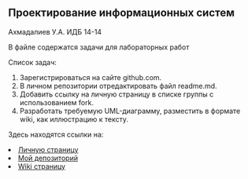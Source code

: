 ## Проектирование информационных систем
 Ахмадалиев У.А. ИДБ 14-14
 
В файле содержатся задачи для лабораторных работ

Список задач:
 1. Зарегистрироваться на сайте github.com.
 2. В личном репозитории отредактировать файл readme.md.
 3. Добавить ссылку на личную страницу в списке группы с использованием fork.
 4. Разработать требуемую UML-диаграмму, разместить в формате wiki, как иллюстрацию к тексту.
 
Здесь находятся ссылки на:
<li><a href = "https://github.com/Bekort"> Личную страницу </a></br>
<li><a href = "https://github.com/Bekort/bekmarentol"> Мой депозиторий </a></br>
<li><a href = "https://github.com/Bekort/bekmarentol/wiki"> Wiki страницу </a></br>


 
